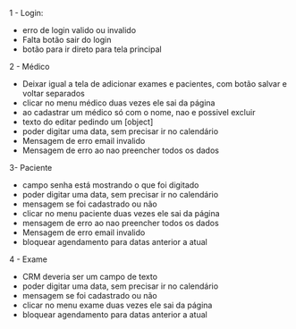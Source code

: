 1 - Login:
* erro de login valido ou invalido
* Falta botão sair do login
* botão para ir direto para tela principal

2 - Médico
* Deixar igual a tela de adicionar exames e pacientes, com botão salvar e voltar separados
* clicar no menu médico duas vezes ele sai da página
* ao cadastrar um médico só com o nome, nao e possivel excluir
* texto do editar pedindo um [object] 
* poder digitar uma data, sem precisar ir no calendário
* Mensagem de erro email invalido
* Mensagem de erro ao nao preencher todos os dados


3- Paciente
* campo senha está mostrando o que foi digitado
* poder digitar uma data, sem precisar ir no calendário
* mensagem se foi cadastrado ou não
* clicar no menu paciente duas vezes ele sai da página
* mensagem de erro ao nao preencher todos os dados
* Mensagem de erro email invalido
* bloquear agendamento para datas anterior a atual

4 - Exame
* CRM deveria ser um campo de texto
* poder digitar uma data, sem precisar ir no calendário
* mensagem se foi cadastrado ou não
* clicar no menu exame duas vezes ele sai da página
* bloquear agendamento para datas anterior a atual
